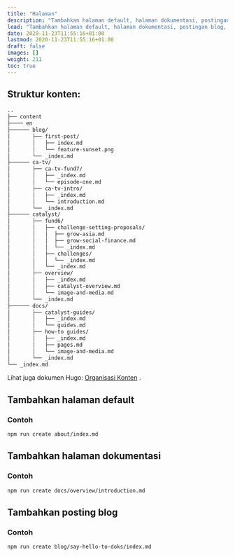 ```yaml
---
title: "Halaman"
description: "Tambahkan halaman default, halaman dokumentasi, postingan blog, atau halaman kontributor. Sesuaikan beranda dan halaman 404."
lead: "Tambahkan halaman default, halaman dokumentasi, postingan blog, atau halaman kontributor."
date: 2020-11-23T11:55:16+01:00
lastmod: 2020-11-23T11:55:16+01:00
draft: false
images: []
weight: 211
toc: true
---
```


## Struktur konten:

```bash
..
├── content
├──── en
├────── blog/
│       ├── first-post/
│       │   ├── index.md
│       │   └── feature-sunset.png
│       └── _index.md
├────── ca-tv/
│       ├── ca-tv-fund7/
│       │   ├── _index.md
│       │   └── episode-one.md
│       ├── ca-tv-intro/
│       │   ├── _index.md
│       │   └── introduction.md
│       └── _index.md
├────── catalyst/
│       ├── fund6/
│       │   ├── challenge-setting-proposals/
│       │   │  ├── grow-asia.md
│       │   │  ├── grow-social-finance.md
│       │   │  └── _index.md
│       │   ├── challenges/
│       │   │  └── _index.md
│       │   └── _index.md
│       ├── overview/
│       │   ├── _index.md
│       │   ├── catalyst-overview.md
│       │   └── image-and-media.md
│       └── _index.md
├────── docs/
│       ├── catalyst-guides/
│       │   ├── _index.md
│       │   └── guides.md
│       ├── how-to guides/
│       │   ├── _index.md
│       │   ├── pages.md
│       │   └── image-and-media.md
│       └── _index.md
└── _index.md
```

Lihat juga dokumen Hugo: [Organisasi Konten](https://gohugo.io/content-management/organization/) .

## Tambahkan halaman default

### Contoh

```bash
npm run create about/index.md
```

## Tambahkan halaman dokumentasi

### Contoh

```bash
npm run create docs/overview/introduction.md
```

## Tambahkan posting blog

### Contoh

```bash
npm run create blog/say-hello-to-doks/index.md
```
